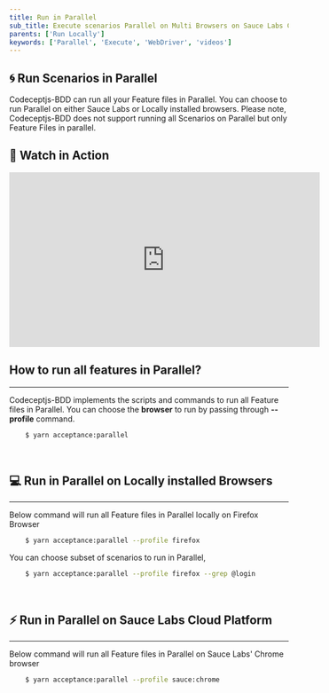 ```yaml
---
title: Run in Parallel
sub_title: Execute scenarios Parallel on Multi Browsers on Sauce Labs Cloud Platform
parents: ['Run Locally']
keywords: ['Parallel', 'Execute', 'WebDriver', 'videos']
---
```


## 🌀 Run Scenarios in Parallel

Codeceptjs-BDD can run all your Feature files in Parallel. You can choose to run Parallel on either Sauce Labs or Locally installed browsers. Please note, Codeceptjs-BDD does not support running all Scenarios on Parallel but only Feature Files in parallel.

## 🎥 Watch in Action

<iframe width="560" height="315" src="https://www.youtube.com/embed/he0_wn-xPGI" frameborder="0" allow="accelerometer; autoplay; encrypted-media; gyroscope; picture-in-picture" allowfullscreen></iframe>

<br>

## How to run all features in Parallel?

---

Codeceptjs-BDD implements the scripts and commands to run all Feature files in Parallel. You can choose the **browser** to run by passing through **-\-profile** command.

```bash
    $ yarn acceptance:parallel
```

<br>

## 💻 Run in Parallel on Locally installed Browsers

---

Below command will run all Feature files in Parallel locally on Firefox Browser

```bash
    $ yarn acceptance:parallel --profile firefox
```

You can choose subset of scenarios to run in Parallel,

```bash
    $ yarn acceptance:parallel --profile firefox --grep @login
```

<br>

## ⚡️ Run in Parallel on Sauce Labs Cloud Platform

---

Below command will run all Feature files in Parallel on Sauce Labs' Chrome browser

```bash
    $ yarn acceptance:parallel --profile sauce:chrome
```
